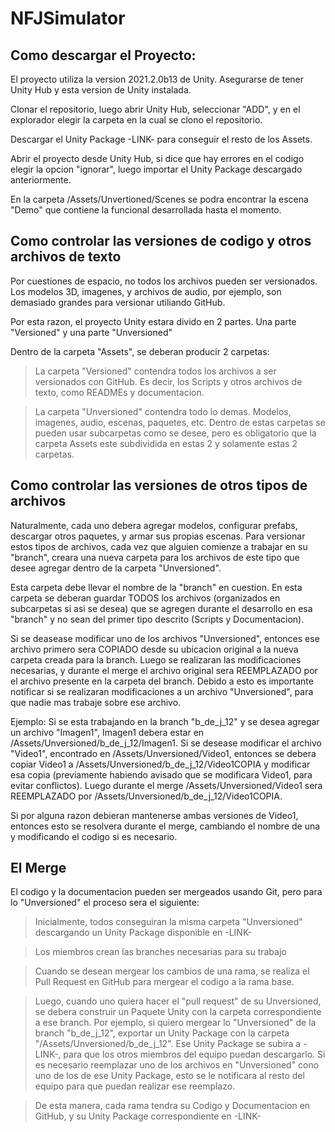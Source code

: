 # NFJSimulator

## Como descargar el Proyecto:
El proyecto utiliza la version 2021.2.0b13 de Unity. Asegurarse de tener Unity Hub y esta version de Unity instalada.

Clonar el repositorio, luego abrir Unity Hub, seleccionar "ADD", y en el explorador elegir la carpeta en la cual se clono el repositorio.

Descargar el Unity Package -LINK- para conseguir el resto de los Assets.

Abrir el proyecto desde Unity Hub, si dice que hay errores en el codigo elegir la opcion "ignorar", luego importar el Unity Package descargado anteriormente.

En la carpeta /Assets/Unvertioned/Scenes se podra encontrar la escena "Demo" que contiene la funcional desarrollada hasta el momento.

## Como controlar las versiones de codigo y otros archivos de texto
Por cuestiones de espacio, no todos los archivos pueden ser versionados. Los modelos 3D, imagenes, y archivos de audio, por ejemplo, son demasiado grandes para versionar utiliando GitHub.

Por esta razon, el proyecto Unity estara divido en 2 partes. Una parte "Versioned" y una parte "Unversioned"

Dentro de la carpeta "Assets", se deberan producir 2 carpetas:
> La carpeta "Versioned" contendra todos los archivos a ser versionados con GitHub. Es decir, los Scripts y otros archivos de texto, como READMEs y documentacion.

> La carpeta "Unversioned" contendra todo lo demas. Modelos, imagenes, audio, escenas, paquetes, etc.
Dentro de estas carpetas se pueden usar subcarpetas como se desee, pero es obligatorio que la carpeta Assets este subdividida en estas 2 y solamente estas 2 carpetas.

## Como controlar las versiones de otros tipos de archivos
Naturalmente, cada uno debera agregar modelos, configurar prefabs, descargar otros paquetes, y armar sus propias escenas. Para versionar estos tipos de archivos,
cada vez que alguien comienze a trabajar en su "branch", creara una nueva carpeta para los archivos de este tipo que desee agregar dentro de la carpeta "Unversioned".

Esta carpeta debe llevar el nombre de la "branch" en cuestion. En esta carpeta se deberan guardar TODOS los archivos (organizados en subcarpetas si asi se desea) que se agregen durante el desarrollo en esa "branch" y no sean del primer tipo descrito (Scripts y Documentacion).

Si se deasease modificar uno de los archivos "Unversioned", entonces ese archivo primero sera COPIADO desde su ubicacion original a la nueva carpeta creada para la branch. Luego se realizaran las modificaciones necesarias, y durante el merge el archivo original sera REEMPLAZADO por el archivo presente en la carpeta del branch. Debido a esto es importante notificar si se realizaran modificaciones a un archivo "Unversioned", para que nadie mas trabaje sobre ese archivo.

Ejemplo: Si se esta trabajando en la branch "b_de_j_12" y se desea agregar un archivo "Imagen1", Imagen1 debera estar en /Assets/Unversioned/b_de_j_12/Imagen1. Si se desease modificar el archivo "Video1", encontrado en /Assets/Unversioned/Video1, entonces se debera copiar Video1 a /Assets/Unversioned/b_de_j_12/Video1COPIA y modificar esa copia (previamente habiendo avisado que se modificara Video1, para evitar conflictos).
Luego durante el merge /Assets/Unversioned/Video1 sera REEMPLAZADO por /Assets/Unversioned/b_de_j_12/Video1COPIA.

Si por alguna razon debieran mantenerse ambas versiones de Video1, entonces esto se resolvera durante el merge, cambiando el nombre de una y modificando el codigo si es necesario.

## El Merge
El codigo y la documentacion pueden ser mergeados usando Git, pero para lo "Unversioned" el proceso sera el siguiente: 

> Inicialmente, todos conseguiran la misma carpeta "Unversioned" descargando un Unity Package disponible en -LINK-
  
> Los miembros crean las branches necesarias para su trabajo
  
> Cuando se desean mergear los cambios de una rama, se realiza el Pull Request en GitHub para mergear el codigo a la rama base.
  
> Luego, cuando uno quiera hacer el "pull request" de su Unversioned, se debera construir un Paquete Unity con la carpeta correspondiente a ese branch. Por ejemplo, si quiero mergear lo "Unversioned" de la branch "b_de_j_12", exportar un Unity Package con la carpeta "/Assets/Unversioned/b_de_j_12". Ese Unity Package se subira a -LINK-, para que los otros miembros del equipo puedan descargarlo. Si es necesario reemplazar uno de los archivos en "Unversioned" cono uno de los de ese Unity Package, esto se le notificara al resto del equipo para que puedan realizar ese reemplazo.
  
> De esta manera, cada rama tendra su Codigo y Documentacion en GitHub, y su Unity Package correspondiente en -LINK-
